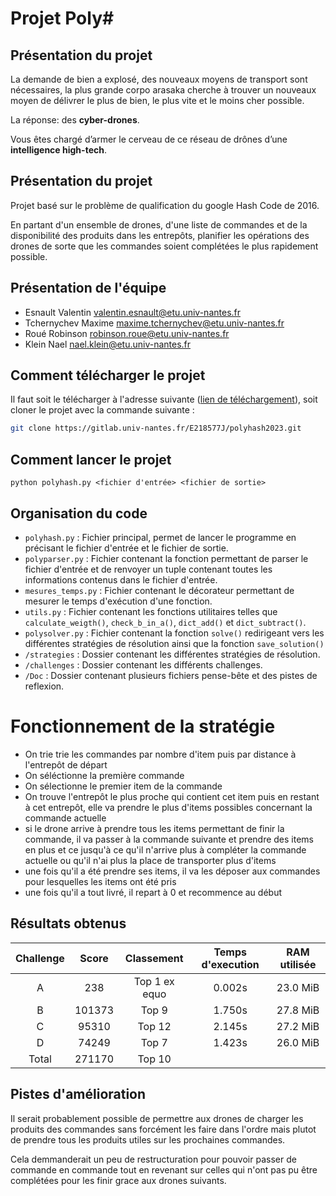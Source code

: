 # Projet Poly#

## Présentation du projet

La demande de bien a explosé, des nouveaux moyens de transport sont nécessaires, la plus grande corpo arasaka cherche à trouver un nouveaux moyen de délivrer le plus de bien, le plus vite et le moins cher possible.

La réponse: des **cyber-drones**.

Vous êtes chargé d’armer le cerveau de ce réseau de drônes d’une **intelligence high-tech**.


## Présentation du projet

Projet basé sur le problème de qualification du google Hash Code de 2016.

En partant d'un ensemble de drones, d'une liste de commandes et de la disponibilité des produits dans les entrepôts, planifier les opérations des drones de sorte que les commandes soient complétées le plus rapidement possible.

## Présentation de l'équipe

- Esnault Valentin valentin.esnault@etu.univ-nantes.fr
- Tchernychev Maxime maxime.tchernychev@etu.univ-nantes.fr
- Roué Robinson robinson.roue@etu.univ-nantes.fr
- Klein Nael nael.klein@etu.univ-nantes.fr

## Comment télécharger le projet

Il faut soit le télécharger à l'adresse suivante ([lien de téléchargement](https://gitlab.univ-nantes.fr/E218577J/polyhash2023/-/archive/main/polyhash2023-main.zip)), soit cloner le projet avec la commande suivante :

```bash
git clone https://gitlab.univ-nantes.fr/E218577J/polyhash2023.git
```

## Comment lancer le projet

```
python polyhash.py <fichier d'entrée> <fichier de sortie>
```

## Organisation du code

- `polyhash.py` : Fichier principal, permet de lancer le programme en précisant le fichier d'entrée et le fichier de sortie.
- `polyparser.py` : Fichier contenant la fonction permettant de parser le fichier d'entrée et de renvoyer un tuple contenant toutes les informations contenus dans le fichier d'entrée.
- `mesures_temps.py` : Fichier contenant le décorateur permettant de mesurer le temps d'exécution d'une fonction.
- `utils.py` : Fichier contenant les fonctions utilitaires telles que `calculate_weigth()`, `check_b_in_a()`, `dict_add()` et `dict_subtract()`.
- `polysolver.py` : Fichier contenant la fonction `solve()` redirigeant vers les différentes stratégies de résolution ainsi que la fonction `save_solution()`
- `/strategies` : Dossier contenant les différentes stratégies de résolution.
- `/challenges` : Dossier contenant les différents challenges.
- `/Doc` : Dossier contenant plusieurs fichiers pense-bête et des pistes de reflexion.

# Fonctionnement de la stratégie
- On trie trie les commandes par nombre d'item puis par distance à l'entrepôt de départ
- On séléctionne la première commande
- On sélectionne le premier item de la commande
- On trouve l'entrepôt le plus proche qui contient cet item puis en restant à cet entrepôt, elle va prendre le plus d'items possibles concernant la commande actuelle
- si le drone arrive à prendre tous les items permettant de finir la commande, il va passer à la commande suivante et prendre des items en plus et ce jusqu'à ce qu'il n'arrive plus à compléter la commande actuelle ou qu'il n'ai plus la place de transporter plus d'items
- une fois qu'il a été prendre ses items, il va les déposer aux commandes pour lesquelles les items ont été pris
- une fois qu'il a tout livré, il repart à 0 et recommence au début

## Résultats obtenus

| Challenge | Score | Classement | Temps d'execution | RAM utilisée |
| :---------: | :---------: | :---------: | :---------: | :---------: |
| A | 238 | Top 1 ex equo | 0.002s | 23.0 MiB |
| B | 101373 | Top 9 | 1.750s | 27.8 MiB |
| C | 95310 | Top 12 | 2.145s | 27.2 MiB |
| D | 74249 | Top 7 | 1.423s | 26.0 MiB |
| Total | 271170 | Top 10 |

## Pistes d'amélioration
Il serait probablement possible de permettre aux drones de charger les produits des commandes sans forcément les faire dans l'ordre mais plutot de prendre tous les produits utiles sur les prochaines commandes.

Cela demmanderait un peu de restructuration pour pouvoir passer de commande en commande tout en revenant sur celles qui n'ont pas pu être complétées pour les finir grace aux drones suivants.